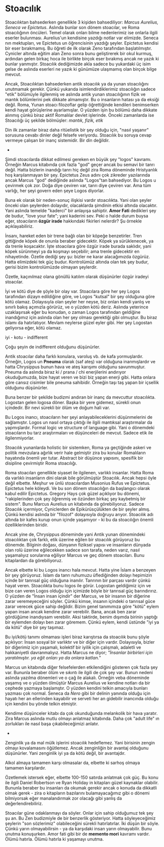 # Stoacılık

Stoacılıktan bahsederken genellikle 3 kişiden bahsediliyor: *Marcus Aurelius, Seneca ve Epictetus*. Aslında bunlar son dönem stoacılar, ve Roma stoacılığının öncüleri. Temel olarak onları bilme nedenlerimiz ise onlarla ilgili eserler bulunması. Aurelius'un kendisine yazdığı notlar var elimizde. Seneca nın mektupları, ve Epictetus un öğrencisinin yazdığı şeyler. Epictetus kendisi bir eser bırakmamış. Bu öğreti de ilk olarak Zeno tarafından başlatılmıştır. Cynicler altında eğitim alan Zeno sonra bunu geliştirerek bir okul kurmuş, ardından gelen birkaç hoca ile birlikte birçok eser bırakmış ancak ne yazık ki bunlar yanmıştır. Stoacılık dediğimizde akla sadece bu yukardaki üç isim gelse de aslında eserleri ne yazık ki günümüze ulaşmamış olan birçok bilge mevcut.

Ancak, Stoacılıktan bahsederken antik stoacılık ya da yunan stoacılığını unutmamak gerekir. Çünkü yukarıda isimlendirdiklerimiz stoacılığın sadece "etik" bölümüyle ilgilenmiş ve aslında antik yunan stoacılığının fizik ve mantık bölümlerini pek dikkate almamıştır. Bu o insanların hatası ya da eksiği değil. Roma, Yunan stoacı filozoflar gelip öğrettiğinde kendileri benimserken kendi hayat görüşlerine ayarlamışlar. O yüzden işin bu bölümü daha dikkate alınmış çünkü biraz aktif Romalılar devlet işlerinde. Önceki zamanlarda ise Stoacılığı üç şekilde bölmüşler: *mantık, fizik, etik*

Din ilk zamanlar biraz daha ritüelistik bir şey olduğu için, "nasıl yaşanır" sorusuna cevabı dinler değil felsefe veriyordu. Stoacılık bu soruya cevap vermeye çalışan bir inanç sistemidir. Bir din değildir. 

-

Şimdi stoacılarda dikkat edilmesi gereken en büyük şey "logos" kavramı. Örneğin Marcus kitabında çok fazla "god" geçer ancak bu semavi bir tanrı değil. Hatta bizlerin inandığı tanrı hiç değil zira Roma döneminde Hristyanlık hoş karşılanmayan bir şey. Epictetus Zeus adını çok zikreder yazılarında ancak Marcus "god" dediğinde aslında "Logos"tan bahsediyor. Bu Logos u çevirmek çok zor. Doğa diye çeviren var, tanrı diye çeviren var. Ama tüm varlığı, her şeyi govern eden şeye Logos diyorlar. 

Buna ek olarak bir neden-sonuç ilişkisi vardır stoacılıkta. Yani olan şeyler önceki olan şeylerden dolayıdır, olacaklarda şimdinin etkisi altında olacaktır. Yani aslında temelde "kaderci" bir anlayışa sahiptir. **Amor Fati** dedikleri şey de budur, "love your fate"; yani kaderini sev. Peki o halde durum buysa eğer, stoacıların **özgür irade** hakkındaki fikirleri nelerdir? Şu örnekle açıklayabiliriz.

İnsanı, hareket eden bir trene bağlı olan bir köpeğe benzetirler. Tren gittiğinde köpek de onunla beraber gidecektir. Köpek ya sürüklenecek, ya da trenle koşacaktır. İşte stoacılara göre özgür irade burada saklıdır, yani köpek sürünmeyi ya da koşmayı seçebilir; ama trenle gidecektir en nihayetinde. Özetle dediği şey şu: bizler ne karar alacağımızda özgürüz. Hatta elimizdeki tek güç budur. Kontrolümüz altında olan tek şey budur, gerisi bizim kontrolümüzde olmayan şeylerdir.

Özetle, kaçınılmaz olana gönüllü katılım olarak düşünürler özgür iradeyi stoacılar. 

İyi ve kötü diye de şöyle bir olay var. Stoacılara göre her şey Logos tarafından dizayn edildiğine göre, ve Logos "kutsal" bir şey olduğuna göre kötü olamaz. Dolayısıyla olan şeyler her neyse, biz onları kendi yanlış ve sınırlı bakış açımızla görürüz, ve o yüzden kötü deriz. Aslında yeterince uzaklaşırsak eğer bu konudan, o zaman Logos tarafından geldiğine inandığımız için aslında olan her şey olması gerektiği gibi olmuştur. Bu biraz islamı da hatırlatıyor. Mevlam neylerse güzel eyler gibi. Her şey Logostan geliyorsa eğer, kötü olamaz.

iyi - kotu - indifferent

Çoğu şeyin de indifferent olduğunu düşünürler. 

Antik stoacılar daha farklı konulara, varoluş vb. de kafa yormuşlardır. Örneğin, Logos un **Pneuma** olarak (saf ateş) var olduğuna inanmışlardır ve hatta Chrysippus bunun hava ve ateş karışımı olduğunu savunmuştur. Pneuma da aslında biraz ki / prana / chi enerjilerini andırıyor okuduğumuzda, bize hayat veren ve bizi biz yapan enerji gibi. Hatta onlara göre cansız cisimler bile pneuma sahibidir. Örneğin taşı taş yapan bir içsellik olduğunu düşünürler.

Buna benzer bir şekilde budizmi andıran bir inanç da mevcuttur stoacılıkta. Logostan gelen logosa döner. Başka bir yere gidemez, sürekli onun içindedir. Bir nevi sürekli bir ölüm ve doğum hali var. 

Bu Logos inancı, stoacıların her şeyi anlayabileceklerini düşünmelerini de sağlamıştır. Logos un nasıl ortaya çıktığı ile ilgili mantıksal araştırmalar da yapmışlardır. Formal logic ve structure of language gibi. Yani o dönemdeki stoacıların bu tarz araştırmaları ve düşünceleri de mevcut. Sadece etik ile ilgilenmiyorlar.

Stoacılık yunanlarda holistic bir sistemken, Roma ya geçtiğinde askeri ve politik mevzulara ağırlık verir hale gelmiştir zira bu konular Romalıların hayatında önemli yer tutar. Abstract bir düşünce yapısını, spesifik bir disipline çevirmiştir Roma stoacılığı. 

Roma stoacıları genellikle siyaset ile ilgilenen, varlıklı insanlar. Hatta Roma da varlıklı insanların dini olarak bile görülmüştür Stoacılık. Ancak hepsi öyle değil elbette. Meşhur ve ünlü stoacılardan Musonius Rufus ve Epictetus. Epictetus hele köleydi. Ve bu son dönem stoacılığın da başlangıcı olarak kabul edilir Epictetus. Gregory Hays çok güzel açıklıyor bu dönemi, "rakiplerinden çok şey öğrenmiş ve özünden birkaç şey kaybetmiş bir sistem". Bunu Marcus Aurelius un kitabında da görebiliyoruz. Sadece Stoacılık içermiyor, Cyniclerden de Epikürüsçülükten de bir şeyler almış. Çünkü kendisi aslında bir "filozof" dolayısıyla doğruyu arıyor. Stoacılık adı altında bir kafes kurup onun içinde yaşamıyor - ki bu da stoacılığın önemli özelliklerinden biridir. 

Ancak yine de, Chrysippus döneminde yani Antik yunan dönemindeki stoacılıktan çok farklı, etik üzerine eğilen bir stoacılık görüyoruz bu dönemde. Bilginin doğası, dünyanın fiziksel yapısı ve insanların dünyada olan rolü üzerine eğilecekken sadece son tarafa, neden varız, nasıl yaşamalıyız sorularına eğiliyor Marcus ve geç dönem stoacıları. Bunu kitaplardan da görebiliyoruz. 

Ancak elbette ki bu Logos inancı hala mevcut. Hatta yine İslam a benzeyen bir şey görüyoruz. İslam da tanrı ruhumuzu üflediğinden dolayı hepimizin içinde bir tanrısal güç olduğuna inanılır. Tanrının bir parçası vardır çünkü hayat veren. Stoacılıkta bunu logos ile görür. Logostan geldiğimiz için ve bize can veren Logos olduğu için içimizde böyle bir tanrısal güç barındırırız. O yüzden de "İnsan insan içindir" der Marcus, ve bir insanın bir diğerine zarar veremeyeceğini söyler. Çünkü kimse, insanın içindeki o tanrısal güce zarar verecek güce sahip değildir. Bizim genel tanımımıza göre "kötü" eylem yapan insan ancak kendine zarar verebilir. Bana, ancak ben zarar gördüğüme inandıysam verebilir. Aksi taktirde, benim dışımda birinin yaptığı bir eylemden dolayı ben zarar göremem. Çünkü eylem, kendi üstünde "iyi ya da kötü" diye bir şey taşımaz. 

Bu iyi/kötü tanımı olmaması işleri biraz karıştırsa da stoacılık bunu şöyle açıklıyor: İnsan sosyal bir varlıktır ve bir diğer için vardır. Dolayısıyla, bizler bir diğerimiz için yaşamalı, kolektif bir iyilik için çalışmalı, adaletli ve hakkaniyetli davranmalıyız. Hatta Marcus ne diyor; *"İnsanlar birbirleri için yaratılmıştır. ya eğit onları ya da onlara katlan."*

Marcus un kitabında diğer felsefelerden etkilendiğini gösteren çok fazla şey var. Bununla beraber ölüm ve sıkıntı ile ilgili de çok şey var. Bunun nedeni aslında yazılma dönemleri ve o çağ ile alakalı. Örneğin veba döneminde yaşamış ve o yüzden ölmüştür Marcus Aurelius ve kendine notları da bir cephede yazmaya başlamştır. O yüzden kendini telkin amacıyla bunları yazması çok normal. Seneca da *Nero* gibi bir delinin yanında olduğu için hayatı her an ellerinden kayabilir ve serveti her an gidebilir inancında olduğu için kendini bu yönde telkin etmiştir. 

Kendime düşünceler kitabı da çok okunduğunda melankolik bir hava yaratır. Zira Marcus aslında mutlu olmayı anlatmaz kitabında. Daha çok "adult life" ın zorlukları ile nasıl başa çıkabileceğimizi anlatır. 

-

Zenginlik ya da mal mülk işlerini stoacılık hedeflemez. Yani birisinin zengin olmayı kovalamasını öğütlemez. Ancak zenginliğin bir avantaj olduğunu düşünürler. Yani zenginlik iyi ya da kötü değil, bir avantajdır. 

Alkol almaya tamamen karşı olmasalar da, elbette ki sarhoş olmaya tamamen karşılardır.



Özetlemek istersek eğer, elbette 100-150 satırda anlatmak çok güç. Bu konu ile ilgili Daniel Robertson ve Ryan Holiday in kitapları güzel kaynaklar olabilir. Bununla beraber bu insanları da okumak gerekir ancak o konuda da dikkatli olmak gerek - zira o kitapların bazılarını bulamayacağımız gibi o dönemi bilmiyorsak eğer manalandırmak zor olacağı gibi yanlış da değerlendirebiliriz. 

Stoacılar güne odaklanmayı da söyler. Onlar için sahip olduğumuz tek şey şu an. Bu Zen budizmiyle de bir benzerlik gösteriyor. Hatta söyleyeceğimiz şeylerin "son sözlerimiz" olabileceğini sürekli hatırlatırlar. İki düşün bir söyle. Çünkü yarın olmayabilirsin - ya da karşıdaki insan yarın olmayabilir. Bunu unutma konuşurken. Amor fati gibi bir de **memento mori** kavramı vardır. Ölümü hatırla. Ölümü hatırla ki yaşamayı unutma. 
